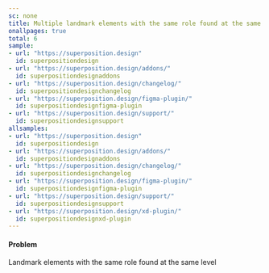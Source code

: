 ```yaml
---
sc: none
title: Multiple landmark elements with the same role found at the same level
onallpages: true
total: 6
sample: 
- url: "https://superposition.design"
  id: superpositiondesign
- url: "https://superposition.design/addons/"
  id: superpositiondesignaddons
- url: "https://superposition.design/changelog/"
  id: superpositiondesignchangelog
- url: "https://superposition.design/figma-plugin/"
  id: superpositiondesignfigma-plugin
- url: "https://superposition.design/support/"
  id: superpositiondesignsupport
allsamples: 
- url: "https://superposition.design"
  id: superpositiondesign
- url: "https://superposition.design/addons/"
  id: superpositiondesignaddons
- url: "https://superposition.design/changelog/"
  id: superpositiondesignchangelog
- url: "https://superposition.design/figma-plugin/"
  id: superpositiondesignfigma-plugin
- url: "https://superposition.design/support/"
  id: superpositiondesignsupport
- url: "https://superposition.design/xd-plugin/"
  id: superpositiondesignxd-plugin
---
```


#### Problem

Landmark elements with the same role found at the same level





